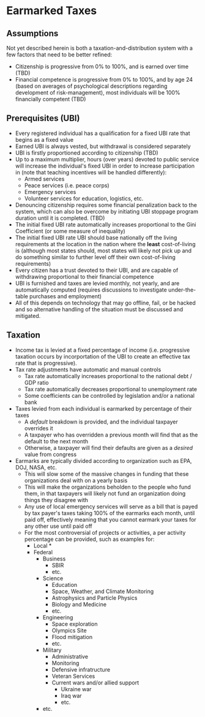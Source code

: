 
# Earmarked Taxes

## Assumptions
Not yet described herein is both a taxation-and-distribution system with a few factors that need to be better refined:
* Citizenship is progressive from 0% to 100%, and is earned over time (TBD)
* Financial competence is progressive from 0% to 100%, and by age 24 (based on averages of psychological descriptions regarding development of risk-management), most individuals will be 100% financially competent (TBD)

## Prerequisites (UBI)
* Every registered individual has a qualification for a fixed UBI rate that begins as a fixed value
* Earned UBI is always vested, but withdrawal is considered separately
* UBI is firstly proportioned according to citizenship (TBD)
* Up to a maximum multiplier, hours (over years) devoted to public service will increase the individual's fixed UBI in order to increase participation in (note that teaching incentives will be handled differently):
  * Armed services
  * Peace services (i.e. peace corps)
  * Emergency services
  * Volunteer services for education, logistics, etc.
* Denouncing citizenship requires some financial penalization back to the system, which can also be overcome by initiating UBI stoppage program duration until it is completed. (TBD)
* The initial fixed UBI rate automatically increases proportional to the Gini Coefficient (or some measure of inequality)
* The initial fixed UBI rate  UBI should base nationally off the living requirements at the location in the nation where the **least** cost-of-living is (although most states should, most states will likely not pick up and do something similar to further level off their own cost-of-living requirements)
* Every citizen has a trust devoted to their UBI, and are capable of withdrawing proportional to their financial competence
* UBI is furnished and taxes are levied monthly, not yearly, and are automatically computed (requires discussions to investigate under-the-table purchases and employment)
* All of this depends on technology that may go offline, fail, or be hacked and so alternative handling of the situation must be discussed and mitigated.

## Taxation
* Income tax is levied at a fixed percentage of income (i.e. progressive taxation occurs by incorportation of the UBI to create an effective tax rate that is progressive).
* Tax rate adjustments have automatic and manual controls
  * Tax rate automatically increases proportional to the national debt / GDP ratio
  * Tax rate automatically decreases proportional to unemployment rate
  * Some coefficients can be controlled by legislation and/or a national bank
* Taxes levied from each individual is earmarked by percentage of their taxes
  * A *default* breakdown is provided, and the individual taxpayer overrides it
  * A taxpayer who has overridden a previous month will find that as the default to the next month
  * Otherwise, a taxpayer will find their defaults are given as a *desired* value from congress
* Earmarks are typically divided according to organization such as EPA, DOJ, NASA, etc.
  * This will slow some of the massive changes in funding that these organizations deal with on a yearly basis
  * This will make the organizations beholden to the people who fund them, in that taxpayers will likely not fund an organization doing things they disagree with
  * Any use of local emergency services will serve as a bill that is payed by tax payer's taxes taking 100% of the earmarks each month, until paid off, effectively meaning that you cannot earmark your taxes for any other use until paid off
  * For the most controversial of projects or activities, a per activity percentage can be provided, such as examples for:
    * Local
      * 
    * Federal
      * Business
        * SBIR
        * etc.
      * Science
        * Education
        * Space, Weather, and Climate Monitoring
        * Astrophysics and Particle Physics
        * Biology and Medicine
        * etc.
      * Engineering
        * Space exploration
        * Olympics Site
        * Flood mitigation
        * etc.
      * Military
        * Administrative      
        * Monitoring
        * Defensive infratructure
        * Veteran Services
        * Current wars and/or allied support
          * Ukraine war
          * Iraq war
          * etc.          
      * etc.


